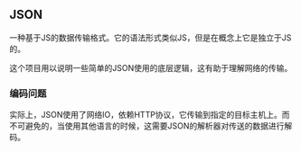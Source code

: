 ## JSON 
一种基于JS的数据传输格式。它的语法形式类似JS，但是在概念上它是独立于JS的。

这个项目用以说明一些简单的JSON使用的底层逻辑，这有助于理解网络的传输。

### 编码问题
实际上，JSON使用了网络IO，依赖HTTP协议，它传输到指定的目标主机上。而不可避免的，当使用其他语言的时候，这需要JSON的解析器对传送的数据进行解码。